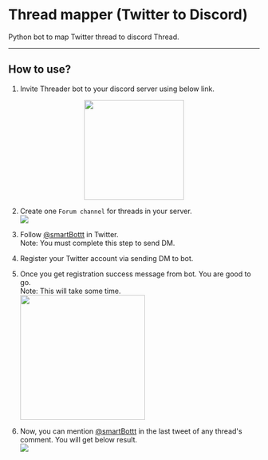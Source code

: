 # Thread mapper (Twitter to Discord)
Python bot to map Twitter thread to discord Thread. 

---

## How to use?
1. Invite Threader bot to your discord server using below link.
<p align="center">
<a href="https://discord.com/api/oauth2/authorize?client_id=1030711976063668244&permissions=326417533968&scope=bot">
<img src="./imgs/invitebot.png" width="200"/>
</a>
</p>

2. Create one `Forum channel` for threads in your server.
<br><img src='imgs/channel_image.png' /> 
3. Follow [@smartBottt](https://twitter.com/smartBottt) in Twitter. <br>Note: You must complete this step to send DM.
4. Register your Twitter account via sending DM to bot.
5. Once you get registration success message from bot. You are good to go. <br> Note: This will take some time.
<br><img src='imgs/register_ss.png' width="250"/>

6. Now, you can mention [@smartBottt](https://twitter.com/smartBottt) in the last tweet of any thread's comment. You will get below result.
<br><img src='imgs/2.png' />
